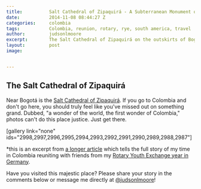 ```yaml
---
title:			Salt Cathedral of Zipaquirá - A Subterranean Monument of Faith
date:			2014-11-08 08:44:27 Z
categories:		colombia
tags:			Colombia, reunion, rotary, rye, south america, travel
author:			judsonlmoore
excerpt:		The Salt Cathedral of Zipaquirá on the outskirts of Bogota, Colombia, is perhaps the world's grandest testament of a people's faith to their creator.
layout:			post
image:			


---
```


## The Salt Cathedral of Zipaquirá

Near Bogotá is the [Salt Cathedral of Zipaquirá](http://en.wikipedia.org/wiki/Salt_Cathedral_of_Zipaquir%C3%A1). If you go to Colombia and don't go here, you should truly feel like you've missed out on something grand. Dubbed, "a wonder of the world, the first wonder of Colombia," photos can't do this place justice. Just get there.

[gallery link="none" ids="2998,2997,2996,2995,2994,2993,2992,2991,2990,2989,2988,2987"]

\*this is an excerpt from [a longer article](https://www.judsonlmoore.com/colombia-new-germany/) which tells the full story of my time in Colombia reuniting with friends from my [Rotary Youth Exchange year in Germany](https://www.judsonlmoore.com/location/germany/).

Have you visited this majestic place? Please share your story in the comments below or message me directly at [@judsonlmoore](http://twitter.com/judsonlmoore)!
